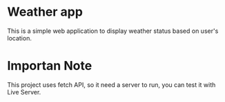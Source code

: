 # Weather app
This is a simple web application to display weather status based on user's location.

# Importan Note
This project uses fetch API, so it need a server to run, you can test it with Live Server.